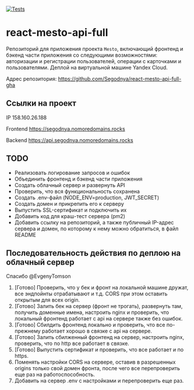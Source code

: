 [![Tests](../../actions/workflows/tests.yml/badge.svg)](../../actions/workflows/tests.yml)

# react-mesto-api-full

Репозиторий для приложения проекта `Mesto`, включающий фронтенд и бэкенд части приложения со следующими возможностями: авторизации и регистрации пользователей, операции с карточками и пользователями. Деплой на виртуальной машине Yandex Cloud.

Адрес репозитория: https://github.com/Segodnya/react-mesto-api-full-gha

## Ссылки на проект

IP 158.160.26.188

Frontend https://segodnya.nomoredomains.rocks

Backend https://api.segodnya.nomoredomains.rocks

## TODO

- Реализовать логирование запросов и ошибок
- Объединить фронтенд и бэкенд части приложения
- Создать облачный сервер и развернуть API
- Проверить, что вся функциональность сохранена
- Создать .env-файл (NODE_ENV=production, JWT_SECRET)
- Создать домен и прикрепить его к серверу
- Выпустить SSL-сертификат и подключить их
- Добавить код для краш-тест сервера (pm2)
- Добавить ссылку на репозиторий, а также публичный IP-адрес сервера и домен, по которому к нему можно обратиться, в файл README

## Последовательность действия по деплою на облачный сервер

Спасибо @EvgenyTomson

1. [Готово] Проверить, что у бек и фронт на локальной машине дружат, все эндпойнты отрабатывают и т.д. CORS при этом оставить открытым для всех origin.
2. [Готово] Залить бек на сервер (фронт не трогать), развернуть там, получить доменные имена, настроить nginx и проверить, что локальный фронтенд работает с api на сервере также без ошибок.
3. [Готово] Сбилдить фронтенд локально и проверить, что все по-прежнему работает хорошо в связке с api на сервере.
4. [Готово] Залить сбилженный фронтенд на сервер, настроить nginx, проверить, что по http все работает в связке.
5. [Готово] Выпустить сертификат и проверить, что все работает и по https.
6. Поменять настройки CORS на сервере, оставив в разрешенных origins только свой домен фронта, после чего все перепроверить еще раз на работоспособность.
7. Добавить на сервер .env с настройками и перепроверить еще раз.
